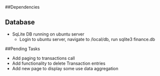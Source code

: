 
##Dependencies

## Database
- SqLite DB running on ubuntu server
  - Login to ubuntu server, navigate to /local/db, run sqlite3 finance.db
    

##Pending Tasks
- Add paging to transactions call
- Add functionality to delete Transaction entries
- Add new page to display some use data aggregation
    